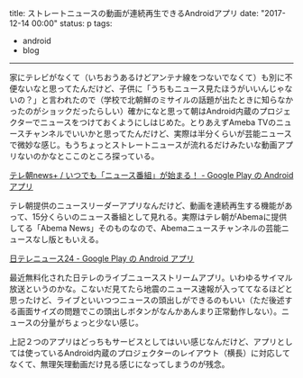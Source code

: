 title: ストレートニュースの動画が連続再生できるAndroidアプリ
date: "2017-12-14 00:00"
status: p
tags:
- android
- blog
---

家にテレビがなくて（いちおうあるけどアンテナ線をつないでなくて）も別に不便ないなと思ってたんだけど、子供に「うちもニュース見たほうがいいんじゃないの？」と言われたので（学校で北朝鮮のミサイルの話題が出たときに知らなかったのがショックだったらしい）確かになと思って朝はAndroid内蔵のプロジェクターでニュースをつけておくようにしはじめた。とりあえずAmeba TVのニュースチャンネルでいいかと思ってたんだけど、実際は半分くらいが芸能ニュースで微妙な感じ。もうちょっとストレートニュースが流れるだけみたいな動画アプリないのかなとここのところ探っている。

[テレ朝news\+ / いつでも「ニュース番組」が始まる！ \- Google Play の Android アプリ](https://play.google.com/store/apps/details?id=jp.co.fenrir.tvAsahiNews&hl=ja)

テレ朝提供のニュースリーダーアプリなんだけど、動画を連続再生する機能があって、15分くらいのニュース番組として見れる。実際はテレ朝がAbemaに提供してる「Abema News」そのものなので、Abemaニュースチャンネルの芸能ニュースなし版ともいえる。

[日テレニュース24 \- Google Play の Android アプリ](https://play.google.com/store/apps/details?id=jp.co.ntv.news24&hl=ja)

最近無料化された日テレのライブニュースストリームアプリ。いわゆるサイマル放送というのかな。こないだ見てたら地震のニュース速報が入っててなるほどと思ったけど、ライブといいつつニュースの頭出しができるのもいい（ただ後述する画面サイズの問題でこの頭出しボタンがなんかあんまり正常動作しない）。ニュースの分量がちょっと少ない感じ。

上記２つのアプリはどっちもサービスとしてはいい感じなんだけど、アプリとしては使っているAndroid内蔵のプロジェクターのレイアウト（横長）に対応してなくて、無理矢理動画だけ見る感じになってしまうのが残念。
